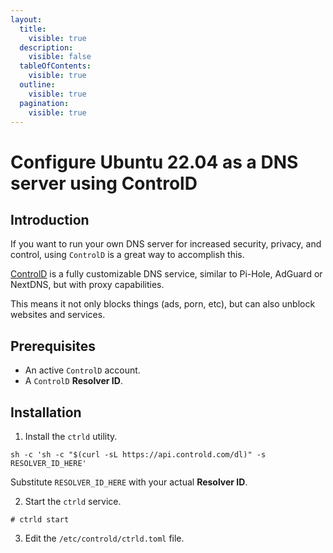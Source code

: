 ```yaml
---
layout:
  title:
    visible: true
  description:
    visible: false
  tableOfContents:
    visible: true
  outline:
    visible: true
  pagination:
    visible: true
---
```


# Configure Ubuntu 22.04 as a DNS server using ControlD

## Introduction

If you want to run your own DNS server for increased security, privacy, and control, using `ControlD` is a great way to accomplish this.

[ControlD](https://controld.com) is a fully customizable DNS service, similar to Pi-Hole, AdGuard or NextDNS, but with proxy capabilities.

This means it not only blocks things (ads, porn, etc), but can also unblock websites and services.

## Prerequisites

* An active `ControlD` account.
* A `ControlD` **Resolver ID**.

## Installation

1. Install the `ctrld` utility.

```
sh -c 'sh -c "$(curl -sL https://api.controld.com/dl)" -s RESOLVER_ID_HERE'
```

Substitute `RESOLVER_ID_HERE` with your actual **Resolver ID**.

2. Start the `ctrld` service.

```
# ctrld start
```

3. Edit the `/etc/controld/ctrld.toml` file.
